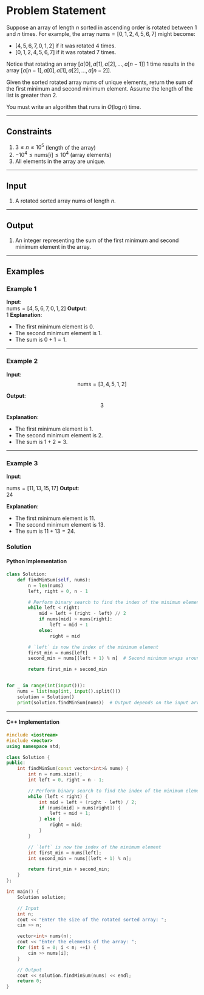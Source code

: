 # Problem Statement

Suppose an array of length $n$ sorted in ascending order is rotated between $1$ and $n$ times. For example, the array $\text{nums} = [0,1,2,4,5,6,7]$ might become:

- $[4,5,6,7,0,1,2]$ if it was rotated $4$ times.
- $[0,1,2,4,5,6,7]$ if it was rotated $7$ times.

Notice that rotating an array $[a[0], a[1], a[2], \dots, a[n-1]]$ $1$ time results in the array $[a[n-1], a[0], a[1], a[2], \dots, a[n-2]]$.

Given the sorted rotated array $\text{nums}$ of unique elements, return the sum of the first minimum and second minimum element. Assume the length of the list is greater than $2$.

You must write an algorithm that runs in $O(\log n)$ time.

---

## Constraints

1. $3 \leq n \leq 10^5$ (length of the array)
2. $-10^4 \leq \text{nums}[i] \leq 10^4$ (array elements)
3. All elements in the array are unique.

---

## Input

1. A rotated sorted array $\text{nums}$ of length $n$.

---

## Output

1. An integer representing the sum of the first minimum and second minimum element in the array.

---

## Examples

### Example 1

**Input**:  
$\text{nums} = [4,5,6,7,0,1,2]$
**Output**:  
$1$
**Explanation**:  
- The first minimum element is $0$.
- The second minimum element is $1$.
- The sum is $0 + 1 = 1$.

---

### Example 2

**Input**:  
$$\text{nums} = [3,4,5,1,2]$$

**Output**:  
$$3$$

**Explanation**:  
- The first minimum element is $1$.
- The second minimum element is $2$.
- The sum is $1 + 2 = 3$.

---

### Example 3

**Input**:  

$\text{nums} = [11,13,15,17]$
**Output**:  
$24$

**Explanation**:  
- The first minimum element is $11$.
- The second minimum element is $13$.
- The sum is $11 + 13 = 24$.
### Solution

#### Python Implementation
```python
class Solution:
    def findMinSum(self, nums):
        n = len(nums)
        left, right = 0, n - 1

        # Perform binary search to find the index of the minimum element
        while left < right:
            mid = left + (right - left) // 2
            if nums[mid] > nums[right]:
                left = mid + 1
            else:
                right = mid

        # `left` is now the index of the minimum element
        first_min = nums[left]
        second_min = nums[(left + 1) % n]  # Second minimum wraps around if needed

        return first_min + second_min


for _ in range(int(input())):
	nums = list(map(int, input().split()))
	solution = Solution()
	print(solution.findMinSum(nums))  # Output depends on the input array
```

---

#### C++ Implementation
```c++
#include <iostream>
#include <vector>
using namespace std;

class Solution {
public:
    int findMinSum(const vector<int>& nums) {
        int n = nums.size();
        int left = 0, right = n - 1;

        // Perform binary search to find the index of the minimum element
        while (left < right) {
            int mid = left + (right - left) / 2;
            if (nums[mid] > nums[right]) {
                left = mid + 1;
            } else {
                right = mid;
            }
        }

        // `left` is now the index of the minimum element
        int first_min = nums[left];
        int second_min = nums[(left + 1) % n];

        return first_min + second_min;
    }
};

int main() {
    Solution solution;

    // Input
    int n;
    cout << "Enter the size of the rotated sorted array: ";
    cin >> n;

    vector<int> nums(n);
    cout << "Enter the elements of the array: ";
    for (int i = 0; i < n; ++i) {
        cin >> nums[i];
    }

    // Output
    cout << solution.findMinSum(nums) << endl;
    return 0;
}
```